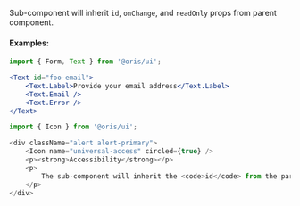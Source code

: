 
Sub-component will inherit `id`, `onChange`, and `readOnly` props from parent component.

#### Examples:

```jsx
import { Form, Text } from '@oris/ui';

<Text id="foo-email">
    <Text.Label>Provide your email address</Text.Label>
    <Text.Email />
    <Text.Error />
</Text>
```

```js noeditor
import { Icon } from '@oris/ui';

<div className="alert alert-primary">
    <Icon name="universal-access" circled={true} />
    <p><strong>Accessibility</strong></p>
    <p>
        The sub-component will inherit the <code>id</code> from the parent component and will be automatically associated with the <code>Text.Label</code>.
    </p>
</div>
```